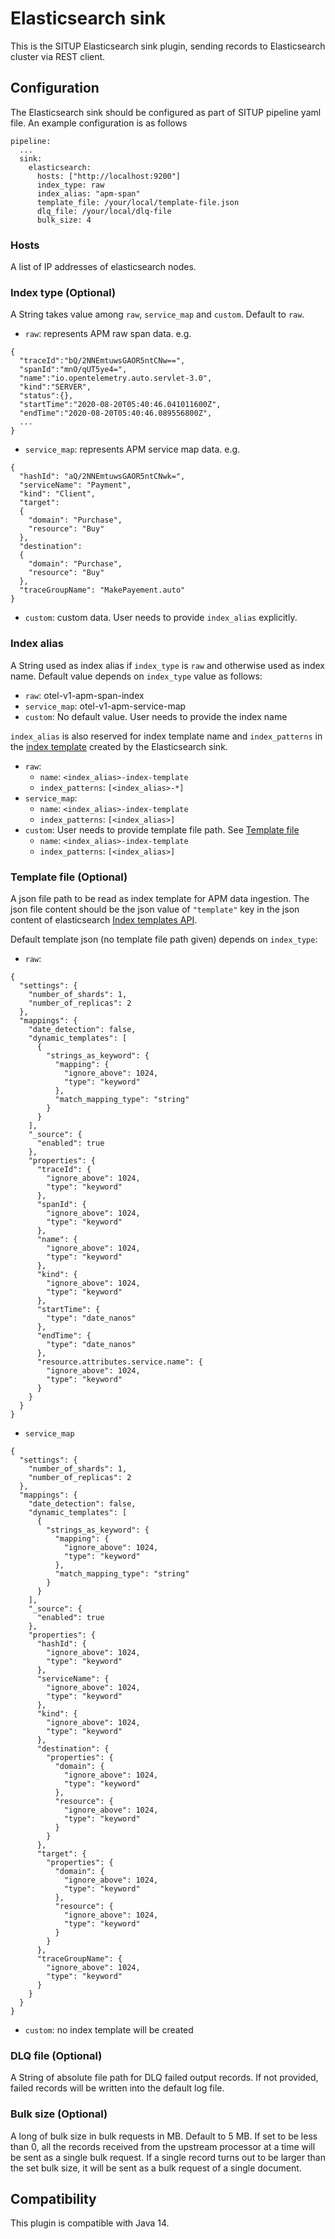 # Elasticsearch sink

This is the SITUP Elasticsearch sink plugin, sending records to Elasticsearch cluster via REST client.

## Configuration

The Elasticsearch sink should be configured as part of SITUP pipeline yaml file. An example configuration is as follows

```$xslt
pipeline:
  ...
  sink:
    elasticsearch:
      hosts: ["http://localhost:9200"]
      index_type: raw
      index_alias: "apm-span"
      template_file: /your/local/template-file.json
      dlq_file: /your/local/dlq-file
      bulk_size: 4
``` 

### Hosts

A list of IP addresses of elasticsearch nodes.

### Index type (Optional)

A String takes value among `raw`, `service_map` and `custom`. Default to `raw`.

- `raw`: represents APM raw span data. e.g.

```$xslt
{
  "traceId":"bQ/2NNEmtuwsGAOR5ntCNw==",
  "spanId":"mnO/qUT5ye4=",
  "name":"io.opentelemetry.auto.servlet-3.0",
  "kind":"SERVER",
  "status":{},
  "startTime":"2020-08-20T05:40:46.041011600Z",
  "endTime":"2020-08-20T05:40:46.089556800Z",
  ...
}
```

- `service_map`: represents APM service map data. e.g.

```$xslt
{
  "hashId": "aQ/2NNEmtuwsGAOR5ntCNwk=",
  "serviceName": "Payment",
  "kind": "Client",
  "target":
  {
    "domain": "Purchase",
    "resource": "Buy"
  },
  "destination":
  {
    "domain": "Purchase",
    "resource": "Buy"
  },
  "traceGroupName": "MakePayement.auto"
}
```

- `custom`: custom data. User needs to provide `index_alias` explicitly.

### Index alias

A String used as index alias if `index_type` is `raw` and otherwise used as index name. Default value depends on `index_type` value as follows:

- `raw`: otel-v1-apm-span-index
- `service_map`: otel-v1-apm-service-map  
- `custom`: No default value. User needs to provide the index name

`index_alias` is also reserved for index template name and `index_patterns` in the [index template](https://www.elastic.co/guide/en/elasticsearch/reference/7.8/index-templates.html) created by the Elasticsearch sink. 

- `raw`: 
   - `name`: `<index_alias>-index-template` 
   - `index_patterns`: `[<index_alias>-*]`
- `service_map`: 
   - `name`: `<index_alias>-index-template`
   - `index_patterns`: `[<index_alias>]`
- `custom`: User needs to provide template file path. See [Template file](#template_file)
   - `name`: `<index_alias>-index-template`
   - `index_patterns`: `[<index_alias>]`

### <a name="template_file"></a>Template file (Optional)

A json file path to be read as index template for APM data ingestion. The json file content should be the json value of
`"template"` key in the json content of elasticsearch [Index templates API](https://www.elastic.co/guide/en/elasticsearch/reference/7.8/index-templates.html).

Default template json (no template file path given) depends on `index_type`:

- `raw`: 

```$xslt
{
  "settings": {
    "number_of_shards": 1,
    "number_of_replicas": 2
  },
  "mappings": {
    "date_detection": false,
    "dynamic_templates": [
      {
        "strings_as_keyword": {
          "mapping": {
            "ignore_above": 1024,
            "type": "keyword"
          },
          "match_mapping_type": "string"
        }
      }
    ],
    "_source": {
      "enabled": true
    },
    "properties": {
      "traceId": {
        "ignore_above": 1024,
        "type": "keyword"
      },
      "spanId": {
        "ignore_above": 1024,
        "type": "keyword"
      },
      "name": {
        "ignore_above": 1024,
        "type": "keyword"
      },
      "kind": {
        "ignore_above": 1024,
        "type": "keyword"
      },
      "startTime": {
        "type": "date_nanos"
      },
      "endTime": {
        "type": "date_nanos"
      },
      "resource.attributes.service.name": {
        "ignore_above": 1024,
        "type": "keyword"
      }
    }
  }
}
```

- `service_map`

```$xslt
{
  "settings": {
    "number_of_shards": 1,
    "number_of_replicas": 2
  },
  "mappings": {
    "date_detection": false,
    "dynamic_templates": [
      {
        "strings_as_keyword": {
          "mapping": {
            "ignore_above": 1024,
            "type": "keyword"
          },
          "match_mapping_type": "string"
        }
      }
    ],
    "_source": {
      "enabled": true
    },
    "properties": {
      "hashId": {
        "ignore_above": 1024,
        "type": "keyword"
      },
      "serviceName": {
        "ignore_above": 1024,
        "type": "keyword"
      },
      "kind": {
        "ignore_above": 1024,
        "type": "keyword"
      },
      "destination": {
        "properties": {
          "domain": {
            "ignore_above": 1024,
            "type": "keyword"
          },
          "resource": {
            "ignore_above": 1024,
            "type": "keyword"
          }
        }
      },
      "target": {
        "properties": {
          "domain": {
            "ignore_above": 1024,
            "type": "keyword"
          },
          "resource": {
            "ignore_above": 1024,
            "type": "keyword"
          }
        }
      },
      "traceGroupName": {
        "ignore_above": 1024,
        "type": "keyword"
      }
    }
  }
}
```

- `custom`: no index template will be created

### DLQ file (Optional)

A String of absolute file path for DLQ failed output records. 
If not provided, failed records will be written into the default log file.

### Bulk size (Optional)

A long of bulk size in bulk requests in MB. Default to 5 MB. If set to be less than 0, 
all the records received from the upstream processor at a time will be sent as a single bulk request. 
If a single record turns out to be larger than the set bulk size, it will be sent as a bulk request of a single document.

## Compatibility

This plugin is compatible with Java 14.